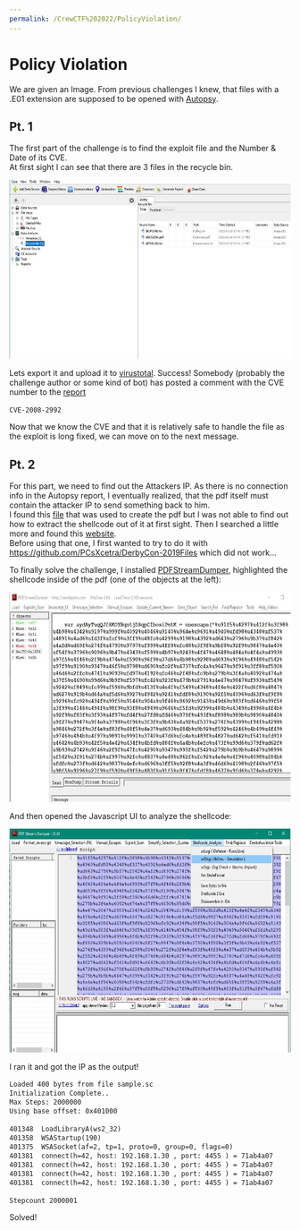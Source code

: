```yaml
---
permalink: /CrewCTF%202022/PolicyViolation/
---
```


# Policy Violation
We are given an Image. From previous challenges I knew, that files with a .E01 extension are supposed to be opened with [Autopsy](https://www.autopsy.com/).

## Pt. 1

The first part of the challenge is to find the exploit file and the Number & Date of its CVE.<br/>
At first sight I can see that there are 3 files in the recycle bin. 

<img src="./PolicyViolation/autopsy.jpg" width="600" height="320" />

Lets export it and upload it to [virustotal](https://www.virustotal.com/).
Success! Somebody (probably the challenge author or some kind of bot) has posted a comment with the CVE number to the [report](https://www.virustotal.com/gui/file/a1427cea9075350a8f60839c9244c8470c4c5ee996257f34d6195243b91e8c3d)

`CVE-2008-2992`

Now that we know the CVE and that it is relatively safe to handle the file as the exploit is long fixed, we can move on to the next message.

## Pt. 2

For this part, we need to find out the Attackers IP. As there is no connection info in the Autopsy report, I eventually realized, that the pdf itself must contain the attacker IP to send something back to him.<br/>
I found this [file](https://github.com/mobmewireless/origami-pdf/blob/master/samples/exploits/cve-2008-2992-utilprintf.rb) that was used to create the pdf but I was not able to find out how to extract the shellcode out of it at first sight. Then I searched a little more and found this [website](https://www.adlice.com/infected-pdf-extract-payload/).
<br/>
Before using that one, I first wanted to try to do it with https://github.com/PCsXcetra/DerbyCon-2019Files which did not work...

To finally solve the challenge, I installed [PDFStreamDumper](http://sandsprite.com/blogs/index.php?pid=57&uid=7), highlighted the shellcode inside of the pdf (one of the objects at the left):

<img src="./PolicyViolation/dumper.jpg" width="600" height="375" />

And then opened the Javascript UI to analyze the shellcode:

<img src="./PolicyViolation/analysis.jpg" width="600" height="400" />

I ran it and got the IP as the output!

```
Loaded 400 bytes from file sample.sc
Initialization Complete..
Max Steps: 2000000
Using base offset: 0x401000

401348  LoadLibraryA(ws2_32)
401358  WSAStartup(190)
401375  WSASocket(af=2, tp=1, proto=0, group=0, flags=0)
401381  connect(h=42, host: 192.168.1.30 , port: 4455 ) = 71ab4a07
401381  connect(h=42, host: 192.168.1.30 , port: 4455 ) = 71ab4a07
401381  connect(h=42, host: 192.168.1.30 , port: 4455 ) = 71ab4a07
401381  connect(h=42, host: 192.168.1.30 , port: 4455 ) = 71ab4a07

Stepcount 2000001
```

Solved!